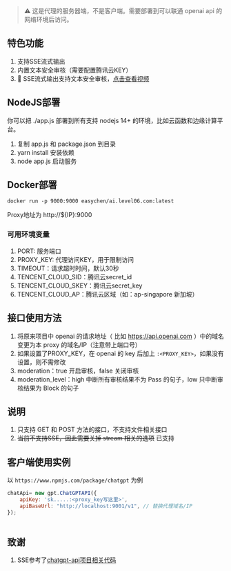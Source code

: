> ⚠️ 这是代理的服务器端，不是客户端。需要部署到可以联通 openai api 的网络环境后访问。

## 特色功能

1. 支持SSE流式输出
1. 内置文本安全审核（需要配置腾讯云KEY）
1. 💪 SSE流式输出支持文本安全审核，[点击查看视频](./stream-moderation.mp4)

## NodeJS部署

你可以把 ./app.js 部署到所有支持 nodejs 14+ 的环境，比如云函数和边缘计算平台。

1. 复制 app.js 和 package.json 到目录 
1. yarn install 安装依赖
1. node app.js 启动服务

## Docker部署 

```
docker run -p 9000:9000 easychen/ai.level06.com:latest
```

Proxy地址为 http://${IP}:9000

### 可用环境变量

1. PORT: 服务端口
1. PROXY_KEY: 代理访问KEY，用于限制访问
1. TIMEOUT：请求超时时间，默认30秒
1. TENCENT_CLOUD_SID：腾讯云secret_id
1. TENCENT_CLOUD_SKEY：腾讯云secret_key
1. TENCENT_CLOUD_AP：腾讯云区域（如：ap-singapore 新加坡）

## 接口使用方法

1. 将原来项目中 openai 的请求地址（ 比如 https://api.openai.com ）中的域名变更为本 proxy 的域名/IP（注意带上端口号）
1. 如果设置了PROXY_KEY，在 openai 的 key 后加上 `:<PROXY_KEY>`，如果没有设置，则不需修改
1. moderation：true 开启审核，false 关闭审核
1. moderation_level：high 中断所有审核结果不为 Pass 的句子，low 只中断审核结果为 Block 的句子

## 说明 

1. 只支持 GET 和 POST 方法的接口，不支持文件相关接口
1. ~~当前不支持SSE，因此需要关掉 stream 相关的选项~~ 已支持

## 客户端使用实例

以 `https://www.npmjs.com/package/chatgpt` 为例

```js
chatApi= new gpt.ChatGPTAPI({
    apiKey: 'sk.....:<proxy_key写这里>',
    apiBaseUrl: "http://localhost:9001/v1", // 替换代理域名/IP
});
   
```

## 致谢

1. SSE参考了[chatgpt-api项目相关代码](https://github.com/transitive-bullshit/chatgpt-api/blob/main/src/fetch-sse.ts)
